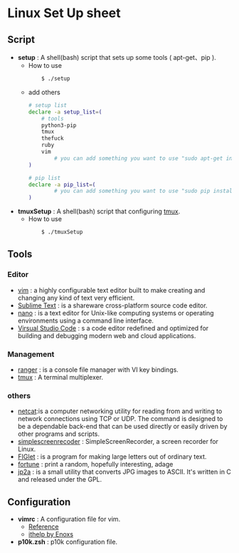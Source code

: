 # Linux Set Up sheet

## Script

* **setup** : A shell(bash) script that sets up some tools ( apt-get、pip ).
    * How to use
        ```bash
            $ ./setup
        ```
    * add others
        ```sh
        # setup list
        declare -a setup_list=(
            # tools
            python3-pip
            tmux
            thefuck
            ruby
            vim
                # you can add something you want to use "sudo apt-get install" to install here.
        )

        # pip list
        declare -a pip_list=(
                # you can add something you want to use "sudo pip install" to  install here. 
        )

        ```
* **tmuxSetup** : A shell(bash) script that configuring [tmux](https://github.com/tmux/tmux). 
    * How to use
        ```bash
            $ ./tmuxSetup
        ```
## Tools

### Editor
* [vim](https://www.vim.org/) : a highly configurable text editor built to make creating and changing any kind of text very efficient.
* [Sublime Text](https://www.sublimetext.com/) : is a shareware cross-platform source code editor.
* [nano](https://www.nano-editor.org/) :  is a text editor for Unix-like computing systems or operating environments using a command line interface.
* [Virsual Studio Code](https://code.visualstudio.com/) : s a code editor redefined and optimized for building and debugging modern web and cloud applications.

### Management
* [ranger](https://ranger.github.io/) : is a console file manager with VI key bindings.
* [tmux](https://github.com/tmux/tmux) : A terminal multiplexer.


### others
* [netcat]():is a computer networking utility for reading from and writing to network connections using TCP or UDP. The command is designed to be a dependable back-end that can be used directly or easily driven by other programs and scripts.
* [simplescreenrecoder](https://github.com/MaartenBaert/ssr) : SimpleScreenRecorder, a screen recorder for Linux.
* [FIGlet](http://www.figlet.org/) : is a program for making large letters out of ordinary text.
* [fortune]() : print a random, hopefully interesting, adage
* [jp2a](https://csl.name/jp2a/#:~:text=jp2a%20is%20a%20small%20utility,and%20released%20under%20the%20GPL.) :  is a small utility that converts JPG images to ASCII. It's written in C and released under the GPL.

## Configuration

* **vimrc** : A configuration file for vim.
    * [Reference](https://magiclen.org/vimrc/)
    * [ithelp by Enoxs](https://ithelp.ithome.com.tw/articles/10258222)
* **p10k.zsh** : p10k configuration file.

